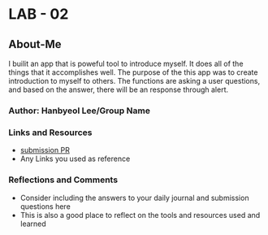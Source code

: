 
# LAB - 02

## About-Me

I builit an app that is poweful tool to introduce myself. It does all of the things that it accomplishes well. The purpose of the this app was to create introduction to myself to others. The functions are asking a user questions, and based on the answer, there will be an response through alert.
### Author: Hanbyeol Lee/Group Name

### Links and Resources
* [submission PR](http://xyz.com)
* Any Links you used as reference

### Reflections and Comments
* Consider including the answers to your daily journal and submission questions here
* This is also a good place to reflect on the tools and resources used and learned